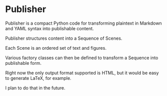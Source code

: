 # Publisher

Publisher is a compact Python code for transforming plaintext in Markdown and
YAML syntax into publishable content.

Publisher structures content into a Sequence of Scenes.

Each Scene is an ordered set of text and figures.

Various factory classes can then be defined to transform a Sequence into
publishable form.

Right now the only output format supported is HTML, but it would be easy to
generate LaTeX, for example.

I plan to do that in the future.

